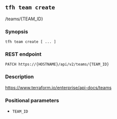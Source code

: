 ## `tfh team create`

/teams/{TEAM_ID}

### Synopsis

    tfh team create [ ... ]

### REST endpoint

    PATCH https://{HOSTNAME}/api/v2/teams/{TEAM_ID}

### Description

https://www.terraform.io/enterprise/api-docs/teams

### Positional parameters

* `TEAM_ID`

